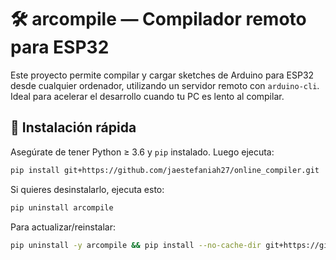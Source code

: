 # 🛠️ arcompile — Compilador remoto para ESP32

Este proyecto permite compilar y cargar sketches de Arduino para ESP32 desde cualquier ordenador, utilizando un servidor remoto con `arduino-cli`. Ideal para acelerar el desarrollo cuando tu PC es lento al compilar.

## 🚀 Instalación rápida

Asegúrate de tener Python ≥ 3.6 y `pip` instalado. Luego ejecuta:

```bash
pip install git+https://github.com/jaestefaniah27/online_compiler.git
```

Si quieres desinstalarlo, ejecuta esto:

```bash
pip uninstall arcompile
```

Para actualizar/reinstalar:

```bash
pip uninstall -y arcompile && pip install --no-cache-dir git+https://github.com/jaestefaniah27/online_compiler.git
```

